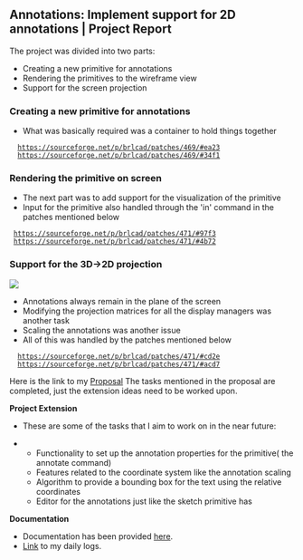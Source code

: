 ## **Annotations: Implement support for 2D annotations \| Project Report**

The project was divided into two parts:

-   Creating a new primitive for annotations
-   Rendering the primitives to the wireframe view
-   Support for the screen projection

### **Creating a new primitive for annotations**

-   What was basically required was a container to hold things together

`  `[`https://sourceforge.net/p/brlcad/patches/469/#ea23`](https://sourceforge.net/p/brlcad/patches/469/#ea23)
`  `[`https://sourceforge.net/p/brlcad/patches/469/#34f1`](https://sourceforge.net/p/brlcad/patches/469/#34f1)

### **Rendering the primitive on screen**

-   The next part was to add support for the visualization of the
    primitive
-   Input for the primitive also handled through the 'in' command in the
    patches mentioned below

` `[`https://sourceforge.net/p/brlcad/patches/471/#97f3`](https://sourceforge.net/p/brlcad/patches/471/#97f3)
` `[`https://sourceforge.net/p/brlcad/patches/471/#4b72`](https://sourceforge.net/p/brlcad/patches/471/#4b72)

### **Support for the 3D-&gt;2D projection**

![](img/Example_annot.png)

-   Annotations always remain in the plane of the screen
-   Modifying the projection matrices for all the display managers was
    another task
-   Scaling the annotations was another issue
-   All of this was handled by the patches mentioned below

`  `[`https://sourceforge.net/p/brlcad/patches/471/#cd2e`](https://sourceforge.net/p/brlcad/patches/471/#cd2e)
`  `[`https://sourceforge.net/p/brlcad/patches/471/#acd7`](https://sourceforge.net/p/brlcad/patches/471/#acd7)

Here is the link to my [Proposal](/wiki/user/Gabbar1947.md) The tasks
mentioned in the proposal are completed, just the extension ideas need
to be worked upon.

**Project Extension**

-   These are some of the tasks that I aim to work on in the near
    future:

<!-- -->

-   -   Functionality to set up the annotation properties for the
        primitive( the annotate command)
    -   Features related to the coordinate system like the annotation
        scaling
    -   Algorithm to provide a bounding box for the text using the
        relative coordinates
    -   Editor for the annotations just like the sketch primitive has

**Documentation**

-   Documentation has been provided [here](/wiki/Annot).
-   [Link](https://rathoresaab.wordpress.com/gsoclogs) to my daily logs.
